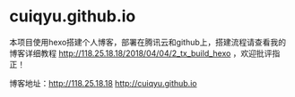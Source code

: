 # cuiqyu.github.io

本项目使用hexo搭建个人博客，部署在腾讯云和github上，搭建流程请查看我的博客详细教程 http://118.25.18.18/2018/04/04/2_tx_build_hexo ，欢迎批评指正！

博客地址：http://118.25.18.18 http://cuiqyu.github.io
